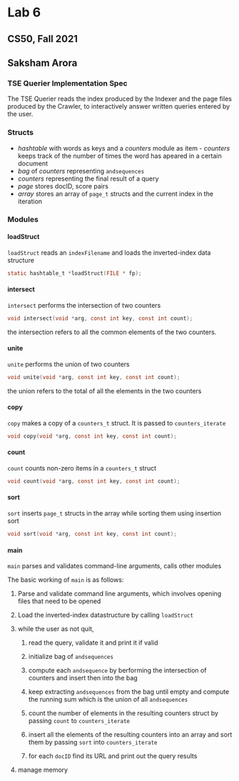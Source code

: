 # Lab 6
## CS50, Fall 2021
## Saksham Arora

### TSE Querier Implementation Spec

The TSE Querier reads the index produced by the Indexer and the page files produced by the Crawler, to interactively answer written queries entered by the user.

### Structs

* *hashtable* with words as keys and a *counters* module as item - *counters* keeps track of the number of times the word has apeared in a certain document
* *bag* of *counters* representing `andsequences`
* *counters* representing the final result of a query
* *page* stores docID, score pairs
* *array* stores an array of `page_t` structs and the current index in the iteration

### Modules

#### loadStruct

`loadStruct` reads an `indexFilename` and loads the inverted-index data structure

```c
static hashtable_t *loadStruct(FILE * fp);
```

#### intersect

`intersect` performs the intersection of two counters

```c
void intersect(void *arg, const int key, const int count);
```

the intersection refers to all the common elements of the two counters.

#### unite

`unite` performs the union of two counters

```c
void unite(void *arg, const int key, const int count);
```

the union refers to the total of all the elements in the two counters

#### copy

`copy` makes a copy of a `counters_t` struct. It is passed to `counters_iterate`

```c
void copy(void *arg, const int key, const int count);
```

#### count

`count` counts non-zero items in a `counters_t` struct

```c
void count(void *arg, const int key, const int count);
```

#### sort

`sort` inserts `page_t` structs in the array while sorting them using insertion sort

```c
void sort(void *arg, const int key, const int count); 
```

#### main

`main` parses and validates command-line arguments, calls other modules

The basic working of `main` is as follows:

1. Parse and validate command line arguments,  which involves opening files that need to be opened

2. Load the inverted-index datastructure by calling `loadStruct`

3. while the user as not quit,

    1. read the query, validate it and print it if valid

    2. initialize bag of `andsequences`

    3. compute each `andsequence` by berforming the intersection of counters and insert then into the bag

    4. keep extracting `andsequences` from the bag until empty and compute the running sum which is the union of all `andsequences`

    5. count the number of elements in the resulting counters struct by passing `count` to `counters_iterate`

    6. insert all the elements of the resulting counters into an array and sort them by passing `sort` into `counters_iterate`

    7. for each `docID` find its URL and print out the query results

4. manage memory
